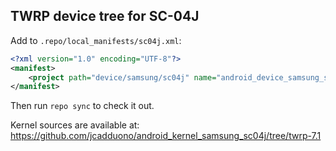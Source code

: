 ## TWRP device tree for SC-04J

Add to `.repo/local_manifests/sc04j.xml`:

```xml
<?xml version="1.0" encoding="UTF-8"?>
<manifest>
	<project path="device/samsung/sc04j" name="android_device_samsung_sc04j" remote="TeamWin" revision="android-7.1" />
</manifest>
```

Then run `repo sync` to check it out.

Kernel sources are available at: https://github.com/jcadduono/android_kernel_samsung_sc04j/tree/twrp-7.1


